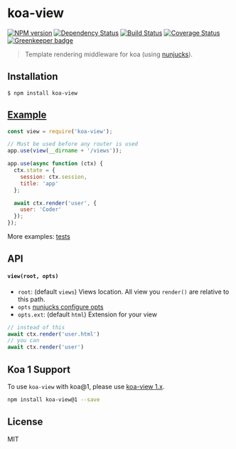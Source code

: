 # koa-view

[![NPM version](https://img.shields.io/npm/v/koa-view.svg)](https://www.npmjs.com/package/koa-view)
[![Dependency Status](https://david-dm.org/d-band/koa-view.svg)](https://david-dm.org/d-band/koa-view)
[![Build Status](https://travis-ci.org/d-band/koa-view.svg?branch=master)](https://travis-ci.org/d-band/koa-view)
[![Coverage Status](https://coveralls.io/repos/github/d-band/koa-view/badge.svg?branch=master)](https://coveralls.io/github/d-band/koa-view?branch=master)
[![Greenkeeper badge](https://badges.greenkeeper.io/d-band/koa-view.svg)](https://greenkeeper.io/)

> Template rendering middleware for koa (using [nunjucks](https://github.com/mozilla/nunjucks)).

## Installation

```
$ npm install koa-view
```

## [Example](./examples/simple)

```js
const view = require('koa-view');

// Must be used before any router is used
app.use(view(__dirname + '/views'));

app.use(async function (ctx) {
  ctx.state = {
    session: ctx.session,
    title: 'app'
  };

  await ctx.render('user', {
    user: 'Coder'
  });
});
```

More examples: [tests](./test/index.js)

## API

#### `view(root, opts)`

* `root`: (default `views`) Views location. All view you `render()` are relative to this path.
* `opts` [nunjucks configure opts](http://mozilla.github.io/nunjucks/api.html#configure)
* `opts.ext`: (default `html`) Extension for your view

```js
// instead of this
await ctx.render('user.html')
// you can
await ctx.render('user')
```

## Koa 1 Support

To use `koa-view` with koa@1, please use [koa-view 1.x](https://github.com/d-band/koa-view/tree/v1.x).

```bash
npm install koa-view@1 --save
```

## License

MIT
